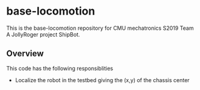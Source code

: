 # base-locomotion
  This is the base-locomotion repository for CMU mechatronics S2019 Team A JollyRoger project ShipBot.

## Overview
  This code has the following responsiblities 
  - Localize the robot in the testbed giving the (x,y) of the chassis center

